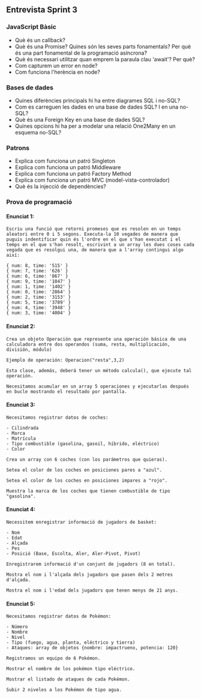 ## Entrevista Sprint 3


### JavaScript Bàsic
- Què és un callback?
- Què és una Promise? Quines són les seves parts fonamentals? Per què és una part fonamental de la programació asíncrona?
- Què és necessari utilitzar quan emprem la paraula clau 'await'? Per què?
- Com capturem un error en node?
- Com funciona l'herència en node?

### Bases de dades
- Quines diferències principals hi ha entre diagrames SQL i no-SQL?
- Com es carreguen les dades en una base de dades SQL? I en una no-SQL?
- Què és una Foreign Key en una base de dades SQL?
- Quines opcions hi ha per a modelar una relació One2Many en un esquema no-SQL?

### Patrons
- Explica com funciona un patró Singleton
- Explica com funciona un patró Middleware
- Explica com funciona un patró Factory Method
- Explica com funciona un patró MVC (model-vista-controlador)
- Què és la injecció de dependències?


### Prova de programació

#### Enunciat 1: 
```
Escriu una funció que retorni promeses que es resolen en un temps aleatori entre 0 i 5 segons. Executa-la 10 vegades de manera que puguis indentificar quin és l'ordre en el que s'han executat i el temps en el que s'han resolt, escrivint a un array les dues coses cada vegada que es resolgui una, de manera que a l'array contingui algo així:

{ num: 8, time: '515' } 
{ num: 7, time: '626' } 
{ num: 6, time: '867' } 
{ num: 9, time: '1047' } 
{ num: 1, time: '1402' } 
{ num: 0, time: '2864' } 
{ num: 2, time: '3153' } 
{ num: 5, time: '3789' } 
{ num: 4, time: '3948' } 
{ num: 3, time: '4004' }
```

#### Enunciat 2: 
```
Crea un objeto Operación que represente una operación básica de una calculadora entre dos operandos (suma, resta, multiplicación, división, módulo)

Ejemplo de operación: Operacion("resta",3,2)

Esta clase, además, deberá tener un método calcula(), que ejecute tal operación.

Necesitamos acumular en un array 5 operaciones y ejecutarlas después en bucle mostrando el resultado por pantalla.
```

#### Enunciat 3:
```
Necesitamos registrar datos de coches:

- Cilindrada
- Marca
- Matrícula
- Tipo combustible (gasolina, gasoil, híbrido, eléctrico)
- Color

Crea un array con 6 coches (con los parámetros que quieras). 

Setea el color de los coches en posiciones pares a "azul".

Setea el color de los coches en posiciones impares a "rojo".

Muestra la marca de los coches que tienen combustible de tipo "gasolina".
```

#### Enunciat 4:
```
Necessitem enregistrar informació de jugadors de basket: 

- Nom
- Edat
- Alçada
- Pes
- Posició (Base, Escolta, Aler, Aler-Pivot, Pivot)

Enregistrarem informació d'un conjunt de jugadors (8 en total).

Mostra el nom i l'alçada dels jugadors que pasen dels 2 metres d'alçada.

Mostra el nom i l'edad dels jugadors que tenen menys de 21 anys.
```

#### Enunciat 5:
```
Necesitamos registrar datos de Pokémon:

- Número
- Nombre
- Nivel
- Tipo (fuego, agua, planta, eléctrico y tierra)
- Ataques: array de objetos {nombre: impactrueno, potencia: 120}

Registramos un equipo de 6 Pokémon.

Mostrar el nombre de los pokémon tipo eléctrico.

Mostrar el listado de ataques de cada Pokémon.

Subir 2 niveles a los Pokémon de tipo agua.
```
